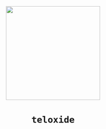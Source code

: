 <div align="center">
  <img src="./media/teloxide-logo.png" width="250"/>
  <h1><code>teloxide</code></h1>
</div>
